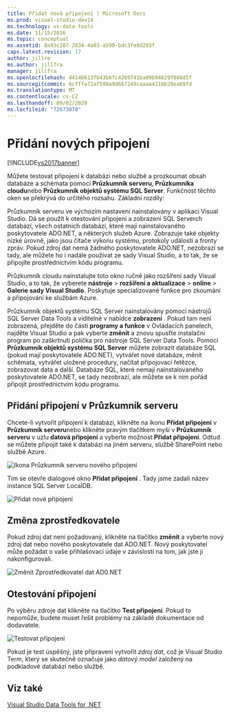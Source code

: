 ```yaml
---
title: Přidat nová připojení | Microsoft Docs
ms.prod: visual-studio-dev14
ms.technology: vs-data-tools
ms.date: 11/15/2016
ms.topic: conceptual
ms.assetid: 8a93c287-2834-4a83-a590-bdc3fe8d293f
caps.latest.revision: 17
author: jillre
ms.author: jillfra
manager: jillfra
ms.openlocfilehash: 44146613fb43b6fc4269741ba09b94629f888d5f
ms.sourcegitcommit: 6cfffa72af599a9d667249caaaa411bb28ea69fd
ms.translationtype: MT
ms.contentlocale: cs-CZ
ms.lasthandoff: 09/02/2020
ms.locfileid: "72673078"
---
```

# <a name="add-new-connections"></a>Přidání nových připojení
[!INCLUDE[vs2017banner](../includes/vs2017banner.md)]

Můžete testovat připojení k databázi nebo službě a prozkoumat obsah databáze a schémata pomocí **Průzkumník serveru**, **Průzkumníka cloudu**nebo **Průzkumník objektů systému SQL Server**. Funkčnost těchto oken se překrývá do určitého rozsahu. Základní rozdíly:

 Průzkumník serveru ve výchozím nastavení nainstalovány v aplikaci Visual Studio. Dá se použít k otestování připojení a zobrazení SQL Serverch databází, všech ostatních databází, které mají nainstalovaného poskytovatele ADO.NET, a některých služeb Azure. Zobrazuje také objekty nízké úrovně, jako jsou čítače výkonu systému, protokoly událostí a fronty zpráv. Pokud zdroj dat nemá žádného poskytovatele ADO.NET, nezobrazí se tady, ale můžete ho i nadále používat ze sady Visual Studio, a to tak, že se připojíte prostřednictvím kódu programu.

 Průzkumník cloudu nainstalujte toto okno ručně jako rozšíření sady Visual Studio, a to tak, že vyberete **nástroje**  >  **rozšíření a aktualizace**  >  **online**  >  **Galerie sady Visual Studio**. Poskytuje specializované funkce pro zkoumání a připojování ke službám Azure.

 Průzkumník objektů systému SQL Server nainstalovány pomocí nástrojů SQL Server Data Tools a viditelné v nabídce **zobrazení** . Pokud tam není zobrazená, přejděte do části **programy a funkce** v Ovládacích panelech, najděte Visual Studio a pak vyberte **změnit** a znovu spusťte instalační program po zaškrtnutí políčka pro nástroje SQL Server Data Tools. Pomocí **Průzkumník objektů systému SQL Server** můžete zobrazit databáze SQL (pokud mají poskytovatele ADO.NET), vytvářet nové databáze, měnit schémata, vytvářet uložené procedury, načítat připojovací řetězce, zobrazovat data a další. Databáze SQL, které nemají nainstalovaného poskytovatele ADO.NET, se tady nezobrazí, ale můžete se k nim pořád připojit prostřednictvím kódu programu.

## <a name="add-a-connection-in-server-explorer"></a>Přidání připojení v Průzkumník serveru
 Chcete-li vytvořit připojení k databázi, klikněte na ikonu **Přidat připojení** v **Průzkumník serveru**nebo klikněte pravým tlačítkem myši v **Průzkumník serveru** v uzlu **datová připojení** a vyberte možnost **Přidat připojení**. Odtud se můžete připojit také k databázi na jiném serveru, službě SharePoint nebo službě Azure.

 ![Ikona Průzkumník serveru nového připojení](../data-tools/media/raddata-server-explorer-new-connection-icon.png "Ikona nového připojení raddata Průzkumník serveru")

 Tím se otevře dialogové okno **Přidat připojení** . Tady jsme zadali název instance SQL Server LocalDB.

 ![Přidat nové připojení](../data-tools/media/raddata-add-new-connection-dialog.png "Dialogové okno pro přidání nového připojení raddata")

## <a name="change-the-provider"></a>Změna zprostředkovatele
 Pokud zdroj dat není požadovaný, klikněte na tlačítko **změnit** a vyberte nový zdroj dat nebo nového poskytovatele dat ADO.NET. Nový poskytovatel může požádat o vaše přihlašovací údaje v závislosti na tom, jak jste ji nakonfigurovali.

 ![Změnit Zprostředkovatel dat AD0.NET](../data-tools/media/raddata-change-ad0-net-data-provider.png "raddata změny AD0.NET Zprostředkovatel dat")

## <a name="test-the-connection"></a>Otestování připojení
 Po výběru zdroje dat klikněte na tlačítko **Test připojení**. Pokud to nepomůže, budete muset řešit problémy na základě dokumentace od dodavatele.

 ![Testovat připojení](../data-tools/media/raddata-test-connection.png "raddata test připojení")

 Pokud je test úspěšný, jste připraveni vytvořit *zdroj dat*, což je Visual Studio Term, který se skutečně označuje jako *datový model* založený na podkladové databázi nebo službě.

## <a name="see-also"></a>Viz také
 [Visual Studio Data Tools for .NET](../data-tools/visual-studio-data-tools-for-dotnet.md)
